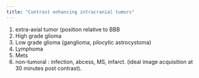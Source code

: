```yaml
---
title: "Contrast enhancing intracranial tumors"
---
```

1. extra-axial tumor (position relative to BBB
2. High grade glioma
3. Low grade glioma (ganglioma, pilocytic astrocystoma)
4. Lymphoma
5. Mets
6. non-tumoral : infection, abcess, MS, infarct.
(ideal image acquisition at 30 minutes post contrast).

